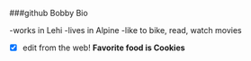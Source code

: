 ###github Bobby Bio

-works in Lehi
-lives in Alpine
-like to bike, read, watch movies
- [x] edit from the web!
**Favorite food is Cookies**




